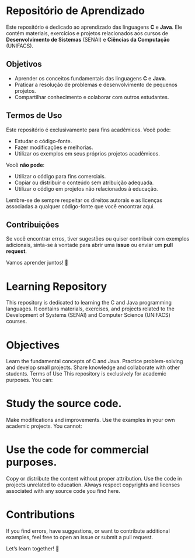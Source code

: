 # Repositório de Aprendizado

Este repositório é dedicado ao aprendizado das linguagens **C** e **Java**. Ele contém materiais, exercícios e projetos relacionados aos cursos de **Desenvolvimento de Sistemas** (SENAI) e **Ciências da Computação** (UNIFACS).

## Objetivos

- Aprender os conceitos fundamentais das linguagens **C** e **Java**.
- Praticar a resolução de problemas e desenvolvimento de pequenos projetos.
- Compartilhar conhecimento e colaborar com outros estudantes.

## Termos de Uso

Este repositório é exclusivamente para fins acadêmicos. Você pode:
- Estudar o código-fonte.
- Fazer modificações e melhorias.
- Utilizar os exemplos em seus próprios projetos acadêmicos.

Você **não pode**:
- Utilizar o código para fins comerciais.
- Copiar ou distribuir o conteúdo sem atribuição adequada.
- Utilizar o código em projetos não relacionados à educação.

Lembre-se de sempre respeitar os direitos autorais e as licenças associadas a qualquer código-fonte que você encontrar aqui.

## Contribuições

Se você encontrar erros, tiver sugestões ou quiser contribuir com exemplos adicionais, sinta-se à vontade para abrir uma **issue** ou enviar um **pull request**.

Vamos aprender juntos! 🌟



# Learning Repository
This repository is dedicated to learning the C and Java programming languages. 
It contains materials, exercises, and projects related to the Development of Systems (SENAI) and Computer Science (UNIFACS) courses.

# Objectives
Learn the fundamental concepts of C and Java.
Practice problem-solving and develop small projects.
Share knowledge and collaborate with other students.
Terms of Use
This repository is exclusively for academic purposes. You can:

# Study the source code.
Make modifications and improvements.
Use the examples in your own academic projects.
You cannot:

# Use the code for commercial purposes.
Copy or distribute the content without proper attribution.
Use the code in projects unrelated to education.
Always respect copyrights and licenses associated with any source code you find here.

# Contributions
If you find errors, have suggestions, or want to contribute additional examples, feel free to open an issue or submit a pull request.

Let’s learn together! 🌟
